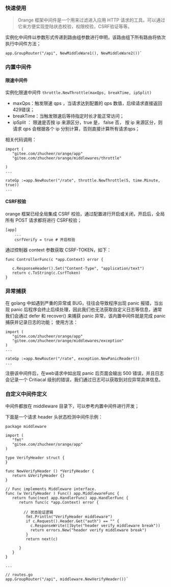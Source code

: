 ### 快速使用
> Orange 框架中间件是一个用来过滤进入应用 HTTP 请求的工具。可以通过它来方便实现登陆状态校验，权限校验，CSRF验证等等。

实例化中间件以参数形式传递到路由组参数进行申明，该路由组下所有路由将依次执行中间件方法；
```
app.GroupRouter("/api", NewMiddleWare1(), NewMiddleWare2())` 
```

### 内置中间件

#### 限速中间件

实例化限速中间件 `throttle.NewThrottle(maxQps, breakTime, ipSplit)`
- maxQps：触发限速 qps ，当请求达到配置的 qps 数值，后续请求直接返回429错误；
- breakTime：当触发限速后等待指定时长才能正常访问；
- ipSplit ： 限速是否按 ip 来源区分，true 是， false 否， 按 ip 来源区分，则请求 qps 会根据各个 ip 分别计算，否则直接计算所有请求qps； 

相关代码调用：
~~~
import (
   "gitee.com/zhucheer/orange/app"
   "gitee.com/zhucheer/orange/middlewares/throttle"

)
...

rateGp :=app.NewRouter("/rate", throttle.NewThrottle(5, time.Minute, true))
...
~~~

#### CSRF校验
orange 框架已经全局集成 CSRF 校验，通过配置进行开启或关闭，开启后，全局所有 POST 请求都将进行 CSRF校验；
~~~
[app]
    ...
    csrfVerify = true # 开启校验
~~~

通过控制器 context 参数获取 CSRF-TOKEN，如下：
~~~
func ControllerFunc(c *app.Context) error {

   c.ResponseHeader().Set("Content-Type", "application/text")
   return c.ToString(c.CsrfToken)
}
~~~

### 异常捕获
在 golang 中如遇到严重的异常或 BUG，往往会导致程序出现 panic 报错，当出现 panic 后程序会终止后续处理，因此我们也无法获取自定义日志等信息，通常我们会通过 defer 和 recover() 来捕获 panic 异常，该内置中间件就是完成 panic 捕获并记录日志的功能；
使用方法：

~~~
import (
   "gitee.com/zhucheer/orange/app"
   "gitee.com/zhucheer/orange/middlewares/exception"
)
...

rateGp :=app.NewRouter("/rate", exception.NewPanicReader())
...
~~~

注册该中间件后，在web请求中如出现 panic 后页面会输出 500 错误，并且日志会记录一个 Critiacal 级别的错误，我们通过日志可以获取到对应异常具体信息。



### 自定义中间件定义


中间件都放在 middleware 目录下，可以参考内置中间件进行开发；

下面是一个请求 header 头状态检测中间件示例：
```
package middleware

import (
   "fmt"
   "gitee.com/zhucheer/orange/app"
)

type VerifyHeader struct {
}

func NewVerifyHeader () *VerifyHeader {
   return &VerifyHeader {}
}

// Func implements Middleware interface.
func (w VerifyHeader ) Func() app.MiddlewareFunc {
   return func(next app.HandlerFunc) app.HandlerFunc {
      return func(c *app.Context) error {
       
        // 状态验证逻辑
         fmt.Println("VerifyHeader middleware")
         if c.Request().Header.Get("auth") == "" {
           c.ResponseWrite([]byte("header verify middleware break"))
           return errors.New("header verify middleware break")
         }
         return next(c)

      }
   }
}

...

// routes.go
app.GroupRouter("/api", middleware.NewVerifyHeader())` 


```
